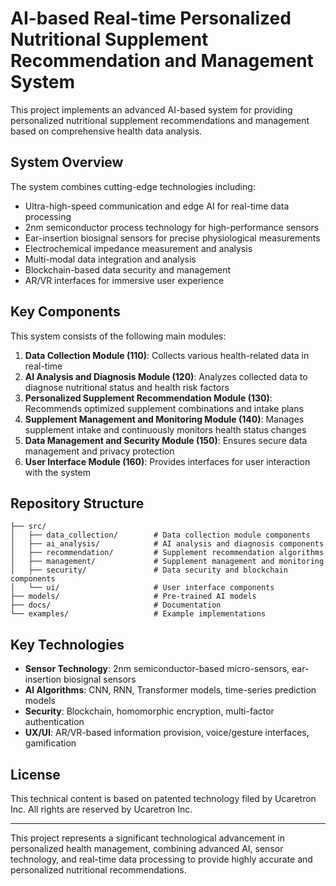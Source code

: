 # AI-based Real-time Personalized Nutritional Supplement Recommendation and Management System

This project implements an advanced AI-based system for providing personalized nutritional supplement recommendations and management based on comprehensive health data analysis.

## System Overview

The system combines cutting-edge technologies including:
- Ultra-high-speed communication and edge AI for real-time data processing
- 2nm semiconductor process technology for high-performance sensors
- Ear-insertion biosignal sensors for precise physiological measurements
- Electrochemical impedance measurement and analysis
- Multi-modal data integration and analysis
- Blockchain-based data security and management
- AR/VR interfaces for immersive user experience

## Key Components

This system consists of the following main modules:

1. **Data Collection Module (110)**: Collects various health-related data in real-time
2. **AI Analysis and Diagnosis Module (120)**: Analyzes collected data to diagnose nutritional status and health risk factors
3. **Personalized Supplement Recommendation Module (130)**: Recommends optimized supplement combinations and intake plans
4. **Supplement Management and Monitoring Module (140)**: Manages supplement intake and continuously monitors health status changes
5. **Data Management and Security Module (150)**: Ensures secure data management and privacy protection
6. **User Interface Module (160)**: Provides interfaces for user interaction with the system

## Repository Structure

```
├── src/
│   ├── data_collection/        # Data collection module components
│   ├── ai_analysis/            # AI analysis and diagnosis components
│   ├── recommendation/         # Supplement recommendation algorithms
│   ├── management/             # Supplement management and monitoring
│   ├── security/               # Data security and blockchain components
│   └── ui/                     # User interface components
├── models/                     # Pre-trained AI models
├── docs/                       # Documentation
└── examples/                   # Example implementations
```

## Key Technologies

- **Sensor Technology**: 2nm semiconductor-based micro-sensors, ear-insertion biosignal sensors
- **AI Algorithms**: CNN, RNN, Transformer models, time-series prediction models
- **Security**: Blockchain, homomorphic encryption, multi-factor authentication
- **UX/UI**: AR/VR-based information provision, voice/gesture interfaces, gamification

## License

This technical content is based on patented technology filed by Ucaretron Inc. All rights are reserved by Ucaretron Inc.

---

This project represents a significant technological advancement in personalized health management, combining advanced AI, sensor technology, and real-time data processing to provide highly accurate and personalized nutritional recommendations.